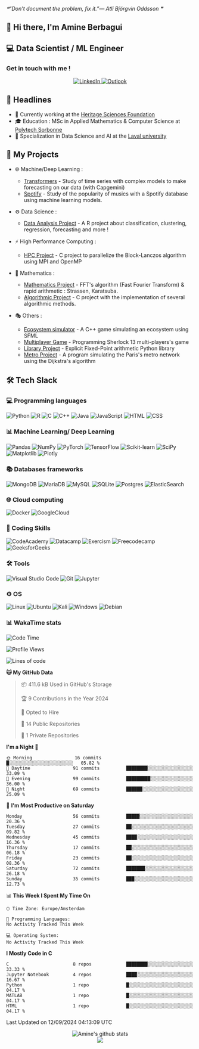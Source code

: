 <!--STARTS_HERE_QUOTE_README-->
<i>❝“Don’t document the problem, fix it.”— Atli Björgvin Oddsson   ❞</i>
<!--ENDS_HERE_QUOTE_README-->

## 👋 Hi there, I'm Amine Berbagui     
<!-- [![GitHub ](https://img.shields.io/github/followers/amine695?label=follow&style=social)](https://github.com/Amine695) -->

## 💻 Data Scientist / ML Engineer

### Get in touch with me ! 
<p align="center">
    <a target="_blank" href="https://www.linkedin.com/in/amine-berbagui/">
        <img alt="LinkedIn" src="https://img.shields.io/badge/linkedin-%230077B5.svg?style=for-the-badge&logo=linkedin&logoColor=white"/>
    </a>
    <a target="_blank" href="mailto:amineberbagui@outlook.fr">
        <img alt="Outlook" src="https://img.shields.io/badge/Microsoft_Outlook-0078D4?style=for-the-badge&logo=microsoft-outlook&logoColor=white" />
    </a>
</p>



## 📰 Headlines 
- 🏢 Currently working at the [Heritage Sciences Foundation](https://www.sciences-patrimoine.org/) 
- 🎓 Education : MSc in Applied Mathematics & Computer Science at [Polytech Sorbonne](https://www.polytech.sorbonne-universite.fr)
- 🧠 Specialization in Data Science and AI at the [Laval university](https://www.ulaval.ca/) 

## 🚀 My Projects

* 🌐 Machine/Deep Learning :
    - [Transformers](https://github.com/Amine695/TimeSeriesProject) - Study of time series with complex models to make forecasting on our data (with Capgemini)
    - [Spotify](https://github.com/Amine695/MLProject) - Study of the popularity of musics with a Spotify database using machine learning models.


* ⚙️ Data Science :
    - [Data Analysis Project](https://github.com/Amine695/DataAnalysisProject) - A R project about classification, clustering, regression, forecasting and more !


* ⚡ High Performance Computing :
    - [HPC Project](https://github.com/Amine695/Projet-HPC) - C project to parallelize the Block-Lanczos algorithm using MPI and OpenMP


* 🎯 Mathematics :
    - [Mathematics Project](https://github.com/Amine695/FFTProject) - FFT's algorithm (Fast Fourier Transform) & rapid arithmetic : Strassen, Karatsuba.
    - [Algorithmic Project](https://github.com/Amine695/LinearAlgebra) - C project with the implementation of several algorithmic methods.

* 🎭 Others :
    * [Ecosystem simulator](https://github.com/Amine695/Ecosystem_simulator) - A C++ game simulating an ecosystem using SFML
    * [Multiplayer Game](https://github.com/Amine695/SherlockProject) - Programming Sherlock 13 multi-players's game
    * [Library Project](https://github.com/Amine695/FixedPointLibrary) - Explicit Fixed-Point arithmetic Python library
    * [Metro Project](https://github.com/Amine695/Metro) - A program simulating the Paris's metro network using the Dijkstra's algorithm


## 🛠️ Tech Slack

### 💻 Programming languages

<p >
    <img alt="Python" src="https://img.shields.io/badge/python-3670A0?style=for-the-badge&logo=python&logoColor=ffdd54"/>
    <img alt="R" src="https://img.shields.io/badge/r-%23276DC3.svg?style=for-the-badge&logo=r&logoColor=white"/>
    <img alt="C" src="https://img.shields.io/badge/c-%2300599C.svg?style=for-the-badge&logo=c&logoColor=white"/>
    <img alt="C++" src="https://img.shields.io/badge/c++-%2300599C.svg?style=for-the-badge&logo=c%2B%2B&logoColor=white"/>
    <img alt="Java" src="https://img.shields.io/badge/java-%23ED8B00.svg?style=for-the-badge&logo=java&logoColor=white"/>
    <img alt="JavaScript" src="https://img.shields.io/badge/javascript-%23323330.svg?style=for-the-badge&logo=javascript   logoColor=%23F7DF1E"/>
    <img alt="HTML" src="https://img.shields.io/badge/html5-%23E34F26.svg?style=for-the-badge&logo=html5&logoColor=white"/>
    <img alt="CSS" src="https://img.shields.io/badge/css3-%231572B6.svg?style=for-the-badge&logo=css3&logoColor=white"/>
</p>



### 📊 Machine Learning/ Deep Learning

<p >
    <img alt="Pandas" src="https://img.shields.io/badge/pandas-%23150458.svg?style=for-the-badge&logo=pandas&logoColor=white" />
    <img alt="NumPy" src="https://img.shields.io/badge/numpy-%23013243.svg?style=for-the-badge&logo=numpy&logoColor=white" />
    <img alt="PyTorch" src="https://img.shields.io/badge/PyTorch-%23EE4C2C.svg?style=for-the-badge&logo=PyTorch&logoColor=white"/>
    <img alt="TensorFlow" src="https://img.shields.io/badge/TensorFlow-%23FF6F00.svg?style=for-the-badge&logo=TensorFlow&logoColor=white"/>
    <img alt="Scikit-learn" src="https://img.shields.io/badge/scikit--learn-%23F7931E.svg?style=for-the-badge&logo=scikit-learn&logoColor=white"/>
    <img alt="SciPy" src="https://img.shields.io/badge/SciPy-%230C55A5.svg?style=for-the-badge&logo=scipy&logoColor=%white"/>
    <img alt="Matplotlib" src="https://img.shields.io/badge/Matplotlib-%23ffffff.svg?style=for-the-badge&logo=Matplotlib&logoColor=black"/>
    <img alt="Plotly" src="https://img.shields.io/badge/Plotly-%233F4F75.svg?style=for-the-badge&logo=plotly&logoColor=white"/>
</p>


### 📚 Databases frameworks

<p >
    <img alt="MongoDB" src="https://img.shields.io/badge/MongoDB-%234ea94b.svg?style=for-the-badge&logo=mongodb&logoColor=white" />
    <img alt="MariaDB" src="https://img.shields.io/badge/MariaDB-003545?style=for-the-badge&logo=mariadb&logoColor=white"/>
    <img alt="MySQL" src="https://img.shields.io/badge/mysql-%2300f.svg?style=for-the-badge&logo=mysql&logoColor=white" />
    <img alt="SQLite" src="https://img.shields.io/badge/sqlite-%2307405e.svg?style=for-the-badge&logo=sqlite&logoColor=white"/>
    <img alt="Postgres" src="https://img.shields.io/badge/postgres-%23316192.svg?style=for-the-badge&logo=postgresql&logoColor=white"/>
    <img alt="ElasticSearch" src="https://img.shields.io/badge/-ElasticSearch-005571?style=for-the-badge&logo=elasticsearch"/>
</p>


### 🌐 Cloud computing
<p >
    <img alt="Docker" src="https://img.shields.io/badge/docker-%230db7ed.svg?style=for-the-badge&logo=docker&logoColor=white"/>
    <img alt="GoogleCloud" src="https://img.shields.io/badge/Google_Cloud-1384F3?style=for-the-badge&logo=google-cloud&logoColor=white"/>
</p>


<!-- ### 🥇 Developer skills and forums
<p align="center">
    <img alt="LeetCode"  src="https://img.shields.io/badge/LeetCode-000000?style=for-the-badge&logo=LeetCode&logoColor=#d16c06"/>
    <img alt="HackerRank"  src="https://img.shields.io/badge/-Hackerrank-2EC866?style=for-the-badge&logo=HackerRank&logoColor=white"/>
    <img alt="CodeChef"  src="https://img.shields.io/badge/CodeChef-%23964B00.svg?style=for-the-badge&logo=CodeChef&logoColor=white"/>
    <img alt="CodePen"  src="https://img.shields.io/badge/Codepen-000000?style=for-the-badge&logo=codepen&logoColor=white"/>
    <img alt="Reddit"  src="https://img.shields.io/badge/Reddit-%23FF4500.svg?style=for-the-badge&logo=Reddit&logoColor=white"/>
    <img alt="StackOverFlow"  src="https://img.shields.io/badge/-Stackoverflow-FE7A16?style=for-the-badge&logo=stack-overflow&logoColor=white"/>

</p> -->

### 📖 Coding Skills
<p>
    <img alt="CodeAcademy"  src="https://img.shields.io/badge/Codecademy-FFF0E5?style=for-the-badge&logo=codecademy&logoColor=1F243A"/>
    <img alt="Datacamp"  src="https://img.shields.io/badge/Datacamp-05192D?style=for-the-badge&logo=datacamp&logoColor=03E860"/>
    <img alt="Exercism"  src="https://img.shields.io/badge/Exercism-009CAB?style=for-the-badge&logo=exercism&logoColor=white"/>
    <img alt="Freecodecamp"  src="https://img.shields.io/badge/Freecodecamp-%23123.svg?&style=for-the-badge&logo=freecodecamp&logoColor=green"/>
    <img alt="GeeksforGeeks"  src="https://img.shields.io/badge/GeeksforGeeks-gray?style=for-the-badge&logo=geeksforgeeks&logoColor=35914c"/>

</p>

### 🛠️ Tools 

<p>
    <img alt="Visual Studio Code" src="https://img.shields.io/badge/VisualStudioCode-0078d7.svg?style=for-the-badge&logo=visual-studio-code&logoColor=white"/>
    <img alt="Git" src="https://img.shields.io/badge/git-%23F05033.svg?style=for-the-badge&logo=git&logoColor=white"/>
    <img alt="Jupyter" src="https://img.shields.io/badge/Jupyter-%23F37626.svg?style=for-the-badge&logo=Jupyter&logoColor=white" />

</p>

### ⚙️ OS

<p>
    <img alt="Linux" src="https://img.shields.io/badge/Linux-FCC624?style=for-the-badge&logo=linux&logoColor=black"/>
    <img alt="Ubuntu" src="https://img.shields.io/badge/Ubuntu-E95420?style=for-the-badge&logo=ubuntu&logoColor=white" />
    <img alt="Kali" src="https://img.shields.io/badge/Kali-268BEE?style=for-the-badge&logo=kalilinux&logoColor=white"/>
    <img alt="Windows" src="https://img.shields.io/badge/Windows-0078D6?style=for-the-badge&logo=windows&logoColor=white"/>
    <img alt="Debian" src="https://img.shields.io/badge/Debian-D70A53?style=for-the-badge&logo=debian&logoColor=white"/>
</p>



### 📊 WakaTime stats
<!--START_SECTION:waka-->
![Code Time](http://img.shields.io/badge/Code%20Time-599%20hrs%2010%20mins-blue)

![Profile Views](http://img.shields.io/badge/Profile%20Views-0-blue)

![Lines of code](https://img.shields.io/badge/From%20Hello%20World%20I%27ve%20Written-848.7%20thousand%20lines%20of%20code-blue)

**🐱 My GitHub Data** 

> 📦 411.6 kB Used in GitHub's Storage 
 > 
> 🏆 9 Contributions in the Year 2024
 > 
> 💼 Opted to Hire
 > 
> 📜 14 Public Repositories 
 > 
> 🔑 1 Private Repositories 
 > 
**I'm a Night 🦉** 

```text
🌞 Morning                16 commits          █░░░░░░░░░░░░░░░░░░░░░░░░   05.82 % 
🌆 Daytime                91 commits          ████████░░░░░░░░░░░░░░░░░   33.09 % 
🌃 Evening                99 commits          █████████░░░░░░░░░░░░░░░░   36.00 % 
🌙 Night                  69 commits          ██████░░░░░░░░░░░░░░░░░░░   25.09 % 
```
📅 **I'm Most Productive on Saturday** 

```text
Monday                   56 commits          █████░░░░░░░░░░░░░░░░░░░░   20.36 % 
Tuesday                  27 commits          ██░░░░░░░░░░░░░░░░░░░░░░░   09.82 % 
Wednesday                45 commits          ████░░░░░░░░░░░░░░░░░░░░░   16.36 % 
Thursday                 17 commits          ██░░░░░░░░░░░░░░░░░░░░░░░   06.18 % 
Friday                   23 commits          ██░░░░░░░░░░░░░░░░░░░░░░░   08.36 % 
Saturday                 72 commits          ███████░░░░░░░░░░░░░░░░░░   26.18 % 
Sunday                   35 commits          ███░░░░░░░░░░░░░░░░░░░░░░   12.73 % 
```


📊 **This Week I Spent My Time On** 

```text
🕑︎ Time Zone: Europe/Amsterdam

💬 Programming Languages: 
No Activity Tracked This Week

💻 Operating System: 
No Activity Tracked This Week
```

**I Mostly Code in C** 

```text
C                        8 repos             ████████░░░░░░░░░░░░░░░░░   33.33 % 
Jupyter Notebook         4 repos             ████░░░░░░░░░░░░░░░░░░░░░   16.67 % 
Python                   1 repo              █░░░░░░░░░░░░░░░░░░░░░░░░   04.17 % 
MATLAB                   1 repo              █░░░░░░░░░░░░░░░░░░░░░░░░   04.17 % 
HTML                     1 repo              █░░░░░░░░░░░░░░░░░░░░░░░░   04.17 % 
```




 Last Updated on 12/09/2024 04:13:09 UTC
<!--END_SECTION:waka-->

<p align = "center">
    <img src="https://github-readme-stats.vercel.app/api?username=Amine695&hide=prs,issues,contribs&include_all_commits=true&show_icons=true&theme=aura" alt="Amine's github stats" />
    <br/>
    <img src="https://github-readme-stats.vercel.app/api/top-langs/?username=Amine695&layout=compact&theme=blue-green" />
</p>
    



